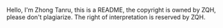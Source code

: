 Hello, I'm Zhong Tanru,
this is a README, 
the copyright is owned by ZQH, 
please don't plagiarize. 
The right of interpretation is reserved by ZQH.
